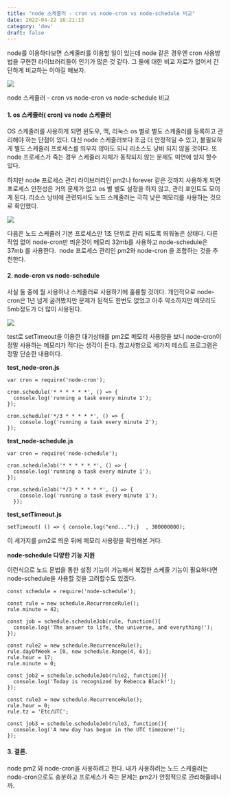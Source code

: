 ```yaml
---
title: "node 스케줄러 - cron vs node-cron vs node-schedule 비교"
date: 2022-04-22 16:21:13
category: 'dev'
draft: false
---
```


node를 이용하다보면 스케줄러를 이용할 일이 있는데 node 같은 경우엔 cron 사용방법을 구현한 라이브러리들이 인기가 많은 것 같다. 그 둘에 대한 비교 자료가 없어서 간단하게 비교하는 이야길 해보자. 

![](https://blog.kakaocdn.net/dn/G7K61/btqZqps4wbJ/fZqVOCF2eMlfXWRsffMcD1/img.png)

node 스케줄러 - cron vs node-cron vs node-schedule 비교

#### **1\. os 스케줄러( cron) vs node 스케줄러**

OS 스케줄러를 사용하게 되면 윈도우, 맥, 리눅스 os 별로 별도 스케줄러를 등록하고 관리해야 하는 단점이 있다. 대신 node 스케줄러보다 조금 더 안정적일 수 있고, 불필요하게 별도 스케줄러 프로세스를 띄우지 않아도 되니 리소스도 낭비 되지 않을 것이다. 또 node 프로세스가 죽는 경우 스케줄러 자체가 동작되지 않는 문제도 미연에 방지 할수 있다. 

하지만 node 프로세스 관리 라이브러리인 pm2나 forever 같은 것까지 사용하게 되면 프로세스 안전성은 거의 문제가 없고 os 별 별도 설정을 하지 않고, 관리 포인트도 모이게 된다. 리소스 낭비에 관련되서도 노드 스케줄러는 극히 낮은 메모리를 사용하는 것으로 확인했다. 

![](https://blog.kakaocdn.net/dn/BbfPB/btqZjwm9aIH/FBM0vXrkxrWDHfVUuaxUtk/img.png)

다음은 노드 스케줄러 기본 프로세스만 1초 단위로 관리 되도록 띄워놓은 상태다. 다른 작업 없이 node-cron만 띄운것이 메모리 32mb를 사용하고 node-schedule은 37mb 를 사용한다.  node 프로세스 관리인 pm2와 node-cron 을 조합하는 것을 추천한다. 

#### **2\. node-cron vs node-schedule** 

사실 둘 중에 뭘 사용하나 스케줄러로 사용하기에 훌륭할 것이다. 개인적으로 node-cron은 1년 넘게 굴려봤지만 문제가 된적도 한번도 없었고 아주 약소하지만 메모리도 5mb정도가 더 많이 사용된다. 

![](https://blog.kakaocdn.net/dn/cCyLdR/btqZqoAVTzF/tyBcsTIeJFtgc5orVK0Zt0/img.png)

test로 setTimeout을 이용한 대기상태를 pm2로 메모리 사용량을 보니 node-cron이 정말 사용하는 메모리가 적다는 생각이 든다. 참고사항으로 세가지 테스트 프로그램은 정말 단순한 내용이다. 

**test\_node-cron.js**

    var cron = require('node-cron');
    
    cron.schedule('* * * * * *', () => {
      console.log('running a task every minute 1');
    });
    
    cron.schedule('*/3 * * * * *', () => {
        console.log('running a task every minute 2');
    });

**test\_node-schedule.js**

    var cron = require('node-schedule');
    
    cron.scheduleJob('* * * * * *', () => {
      console.log('running a task every minute 1');
    });
    
    cron.scheduleJob('*/3 * * * * *', () => {
        console.log('running a task every minute 1');
      });

**test\_setTimeout.js**

    setTimeout( () => { console.log("end...");}  , 300000000);

이 세가지를 pm2로 띄운 뒤에 메모리 사용량을 확인해본 거다. 

**node-schedule 다양한 기능 지원**

이런식으로 노드 문법을 통한 설정 기능이 가능해서 복잡한 스케줄 기능이 필요하다면 node-schedule을 사용할 것을 고려할수도 있겠다. 

    const schedule = require('node-schedule');
    
    const rule = new schedule.RecurrenceRule();
    rule.minute = 42;
    
    const job = schedule.scheduleJob(rule, function(){
      console.log('The answer to life, the universe, and everything!');
    });
    
    const rule2 = new schedule.RecurrenceRule();
    rule.dayOfWeek = [0, new schedule.Range(4, 6)];
    rule.hour = 17;
    rule.minute = 0;
    
    const job2 = schedule.scheduleJob(rule2, function(){
      console.log('Today is recognized by Rebecca Black!');
    });
    
    const rule3 = new schedule.RecurrenceRule();
    rule.hour = 0;
    rule.tz = 'Etc/UTC';
    
    const job3 = schedule.scheduleJob(rule3, function(){
      console.log('A new day has begun in the UTC timezone!');
    });

#### **3\. 결론.**

node pm2 와 node-cron을 사용하려고 한다. 내가 사용하려는 노드 스케줄러는 node-cron으로도 충분하고 프로세스가 죽는 문제는 pm2가 안정적으로 관리해줄테니까.
